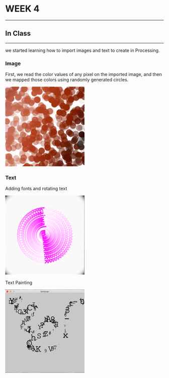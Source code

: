 # WEEK 4
***
## In Class
***
we started learning how to import images and text to create in Processing.

### Image

First, we read the color values of any pixel on the imported image, and then we mapped those colors using randomly generated circles.

<img src="https://github.com/GarveyMak123/Slave-to-the-Algorithm/blob/master/week%204/image.png" width="50%" height="50%">

### Text

Adding fonts and rotating text 

<img src="https://github.com/GarveyMak123/Slave-to-the-Algorithm/blob/master/week%204/rotating%20text.png" width="50%" height="50%">

Text Painting

<img src="https://github.com/GarveyMak123/Slave-to-the-Algorithm/blob/master/week%204/drawfont.png" width="50%" height="50%">
